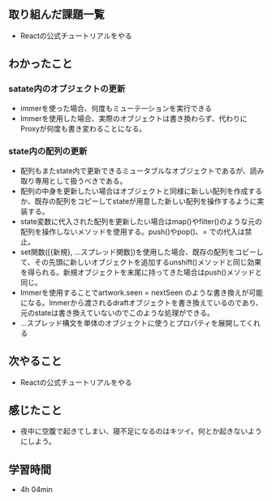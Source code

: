 ## 取り組んだ課題一覧
- Reactの公式チュートリアルをやる
## わかったこと
### satate内のオブジェクトの更新
- immerを使った場合、何度もミューテーションを実行できる
- Immerを使用した場合、実際のオブジェクトは書き換わらず、代わりにProxyが何度も書き変わることになる。
### state内の配列の更新
- 配列もまたstate内で更新できるミュータブルなオブジェクトであるが、読み取り専用として扱うべきである。
- 配列の中身を更新したい場合はオブジェクトと同様に新しい配列を作成するか、既存の配列をコピーしてstateが用意した新しい配列を操作するように実装する。
- state変数に代入された配列を更新したい場合はmap()やfilter()のような元の配列を操作しないメソッドを使用する。push()やpop()、= での代入は禁止。
- set関数([{新規}, ...スプレッド関数])を使用した場合、既存の配列をコピーして、その先頭に新しいオブジェクトを追加するunshift()メソッドと同じ効果を得られる。新規オブジェクトを末尾に持ってきた場合はpush()メソッドと同じ。
- Immerを使用することでartwork.seen = nextSeen のような書き換えが可能になる。Immerから渡されるdraftオブジェクトを書き換えているのであり、元のstateは書き換えていないのでこのような処理ができる。
- ...スプレッド構文を単体のオブジェクトに使うとプロパティを展開してくれる
## 次やること
- Reactの公式チュートリアルをやる
## 感じたこと
- 夜中に空腹で起きてしまい、寝不足になるのはキツイ。何とか起きないようにしよう。
## 学習時間
- 4h 04min
